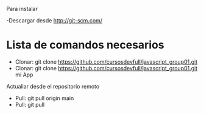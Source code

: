 Para instalar

-Descargar desde http://git-scm.com/

# Lista de comandos necesarios 

- Clonar: git clone https://github.com/cursosdevfull/javascript_group01.git
- Clonar: git clone https://github.com/cursosdevfull/javascript_group01.git mi App

 Actualiar desde el repositorio remoto

 - Pull: git pull origin main
 - Pull: git pull 

